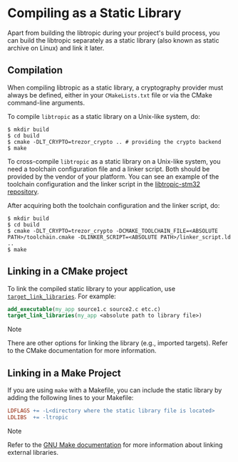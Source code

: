 # Compiling as a Static Library
Apart from building the libtropic during your project's build process, you can build the libtropic separately as a static library (also known as static archive on Linux) and link it later.

## Compilation
When compiling libtropic as a static library, a cryptography provider must always be defined, either in your `CMakeLists.txt` file or via the CMake command-line arguments.

To compile `libtropic` as a static library on a Unix-like system, do:

```shell
$ mkdir build
$ cd build
$ cmake -DLT_CRYPTO=trezor_crypto .. # providing the crypto backend
$ make
```

To cross-compile `libtropic` as a static library on a Unix-like system, you need a toolchain configuration file and a linker script. Both should be provided by the vendor of your platform. You can see an example of the toolchain configuration and the linker script in the [libtropic-stm32 repository](https://github.com/tropicsquare/libtropic-stm32).

After acquiring both the toolchain configuration and the linker script, do:

```shell
$ mkdir build
$ cd build
$ cmake -DLT_CRYPTO=trezor_crypto -DCMAKE_TOOLCHAIN_FILE=<ABSOLUTE PATH>/toolchain.cmake -DLINKER_SCRIPT=<ABSOLUTE PATH>/linker_script.ld ..
$ make
```

## Linking in a CMake project
To link the compiled static library to your application, use [`target_link_libraries`](https://cmake.org/cmake/help/latest/command/target_link_libraries.html). For example:

```cmake
add_executable(my_app source1.c source2.c etc.c)
target_link_libraries(my_app <absolute path to library file>)
```

> [!NOTE]
> There are other options for linking the library (e.g., imported targets). Refer to the CMake documentation for more information.

## Linking in a Make Project
If you are using `make` with a Makefile, you can include the static library by adding the following lines to your Makefile:

```makefile
LDFLAGS += -L<directory where the static library file is located>
LDLIBS  += -ltropic
```

> [!NOTE]
> Refer to the [GNU Make documentation](https://www.gnu.org/software/make/manual/html_node/index.html) for more information about linking external libraries.